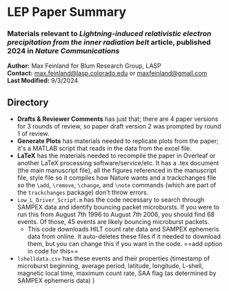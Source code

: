 # LEP Paper Summary
### Materials relevant to *Lightning-induced relativistic electron precipitation from the inner radiation belt* article, published 2024 in *Nature Communications*

**Author:** Max Feinland for Blum Research Group, LASP \
**Contact:** max.feinland@lasp.colorado.edu or maxfeinland@gmail.com \
**Last Modified:** 9/3/2024


## Directory
- **Drafts & Reviewer Comments** has just that; there are 4 paper versions for 3 rounds of review, so paper draft version 2 was prompted by round 1 of review.
- **Generate Plots** has materials needed to replicate plots from the paper; it's a MATLAB script that reads in the data from the excel file.
- **LaTeX** has the materials needed to recompile the paper in Overleaf or another LaTeX processing software/service/etc. It has a .tex document (the main manuscript file), all the figures referenced in the manuscript file, style file so it compiles how Nature wants and a trackchanges file so the `\add`, `\remove`, `\change`, and `\note` commands (which are part of the `trackchanges` package) don't throw errors.
- `Low_L_Driver_Script.m` has the code necessary to search through SAMPEX data and identify bouncing packet microbursts. If you were to run this from August 7th 1996 to August 7th 2006, you should find 68 events. Of those, 45 events are likely bouncing microburst packets.
    - This code downloads HILT count rate data and SAMPEX ephemeris data from online. It auto-deletes these files if it needed to download them, but you can change this if you want in the code. ==add option in code for this==
- `lshelldata.csv` has these events and their properties (timestamp of  microburst beginning, average period, latitude, longitude, L-shell, magnetic local time, maximum count rate, SAA flag (as determined by SAMPEX ephemeris data) )


